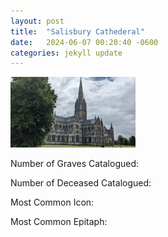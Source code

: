 ```yaml
---
layout: post
title:  "Salisbury Cathederal"
date:   2024-06-07 00:20:40 -0600
categories: jekyll update
---
```


<img src = "https://github.com/wyntersmith/Cemetery-Iconography/blob/d5a2fd86f8245fbcc40e6244f8c390e44f715fe3/assets/images/Posts_Images/salisbury.jpg?raw=true" width = 200px/>

Number of Graves Catalogued:

Number of Deceased Catalogued:

Most Common Icon:

Most Common Epitaph:


